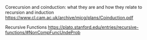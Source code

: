 Corecursion and coinduction: what they are and
how they relate to recursion and induction https://www.cl.cam.ac.uk/archive/mjcg/plans/Coinduction.pdf

Recursive Functions https://plato.stanford.edu/entries/recursive-functions/#NonCompFuncUndeProb